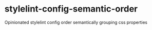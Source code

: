 # stylelint-config-semantic-order
Opinionated stylelint config order semantically grouping css properties
